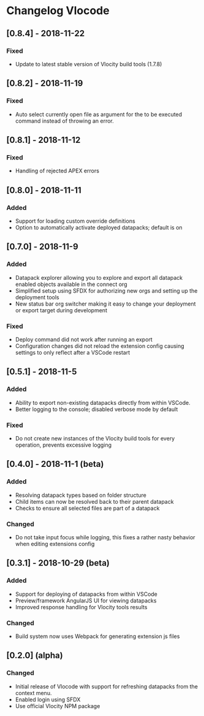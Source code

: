# Changelog Vlocode

## [0.8.4] - 2018-11-22
### Fixed
- Update to latest stable version of Vlocity build tools (1.7.8)

## [0.8.2] - 2018-11-19
### Fixed
- Auto select currently open file as argument for the to be executed command instead of throwing an error.

## [0.8.1] - 2018-11-12
### Fixed
- Handling of rejected APEX errors

## [0.8.0] - 2018-11-11
### Added
- Support for loading custom override definitions
- Option to automatically activate deployed datapacks; default is on

## [0.7.0] - 2018-11-9
### Added
- Datapack explorer allowing you to explore and export all datapack enabled objects available in the connect org
- Simplified setup using SFDX for authorizing new orgs and setting up the deployment tools
- New status bar org switcher making it easy to change your deployment or export target during development

### Fixed
- Deploy command did not work after running an export
- Configuration changes did not reload the extension config causing settings to only reflect after a VSCode restart

## [0.5.1] - 2018-11-5
### Added
- Ability to export non-existing datapacks directly from within VSCode.
- Better logging to the console; disabled verbose mode by default

### Fixed
- Do not create new instances of the Vlocity build tools for every operation, prevents excessive logging

## [0.4.0] - 2018-11-1 (beta)
### Added
- Resolving datapack types based on folder structure
- Child items can now be resolved back to their parent datapack
- Checks to ensure all selected files are part of a datapack

### Changed
- Do not take input focus while logging, this fixes a rather nasty behavior when editing extensions config

## [0.3.1] - 2018-10-29 (beta)
### Added
- Support for deploying of datapacks from within VSCode
- Preview/framework AngularJS UI for viewing datapacks 
- Improved response handling for Vlocity tools results

### Changed
- Build system now uses Webpack for generating extension js files

## [0.2.0] (alpha)
### Changed
- Initial release of Vlocode with support for refreshing datapacks from the context menu.
- Enabled login using SFDX
- Use official Vlocity NPM package
